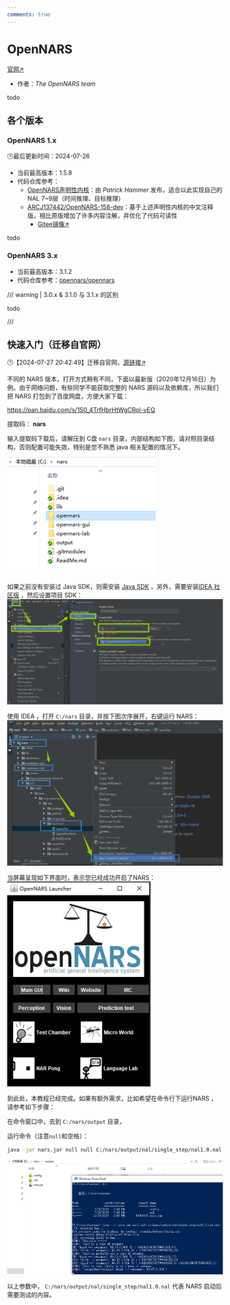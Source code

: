 ```yaml
---
comments: true
---
```


# OpenNARS

[官网↗](http://www.opennars.org/)

- 作者：*The OpenNARS team*

todo

## 各个版本

### OpenNARS 1.x

🕒最后更新时间：2024-07-26

- 当前最高版本：1.5.8
- 代码仓库参考：
  - [OpenNARS声明性内核](https://github.com/patham9/opennars_declarative_core)：由 *Patrick Hammer* 发布，适合以此实现自己的NAL 7~9层（时间推理、目标推理）
  - [ARCJ137442/OpenNARS-158-dev](https://github.com/ARCJ137442/OpenNARS-158-dev)：基于上述声明性内核的中文注释版，相比原版增加了许多内容注解，并优化了代码可读性
    - [Gitee镜像↗](https://gitee.com/A137442/OpenNARS-158-dev)

todo

### OpenNARS 3.x

- 当前最高版本：3.1.2
- 代码仓库参考：[opennars/opennars](https://github.com/opennars/opennars)

/// warning | 3.0.x & 3.1.0 与 3.1.x 的区别

todo

///

## 快速入门（迁移自官网）

🕒【2024-07-27 20:42:49】迁移自官网，[源链接↗](http://www.agi-society.cn/index.html?key=F5xSWA4ZKR2JyCWQG5BbFj5iNbXFkMem&blog=N4CZfCnE85ETFwE5RexB3KKehbpzsWje)

不同的 NARS 版本，打开方式稍有不同，下面以最新版（2020年12月16日）为例。由于网络问题，有些同学不能获取完整的 NARS 源码以及依赖库，所以我们把 NARS 打包到了百度网盘，方便大家下载：

<https://pan.baidu.com/s/1S0_4TrfHbrHtWgCRoI-vEQ>

提取码： **nars**

输入提取码下载后，请解压到 C盘 `nars` 目录，内部结构如下图，请对照目录结构，否则配置可能失效，特别是您不熟悉 java 相关配置的情况下。

![NARS在C盘](../../image/impl/opennars/nars_c_pan.png)

如果之前没有安装过 Java SDK，则需安装 [Java SDK](https://www.oracle.com/java/technologies/downloads/#java11) ，另外，需要安装[IDEA 社区版](https://www.jetbrains.com/idea/download/download-thanks.html?platform=windows&code=IIC)  ，然后设置项目 SDK：
![alt text](../../image/impl/opennars/nars_idea_setting.png)

使用 IDEA ，打开 `C:/nars` 目录，并按下图次序展开，右键运行 NARS：
![运行NARS](../../image/impl/opennars/nars_run_lab.png)

当屏幕呈现如下界面时，表示您已经成功开启了NARS：
![成功开启NARS](../../image/impl/opennars/nars_lab_ui.png)

到此处，本教程已经完成。如果有额外需求，比如希望在命令行下运行NARS ，请参考如下步骤：

在命令窗口中，去到 `C:/nars/output` 目录，

运行命令（注意`null`和空格）：

```bash
java -jar nars.jar null null C:/nars/output/nal/single_step/nal1.0.nal null
```

![命令行NARS](../../image/impl/opennars/run_nars_in_cmd.png)

以上参数中， `C:/nars/output/nal/single_step/nal1.0.nal`  代表 NARS 启动后需要测试的内容。
